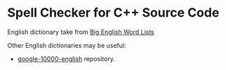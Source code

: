 # Spell Checker for C++ Source Code

English dictionary take from [Big English Word Lists](https://www.keithv.com/software/wlist/)

Other English dictionaries may be useful:

*  [google-10000-english](https://github.com/first20hours/google-10000-english) repository.
